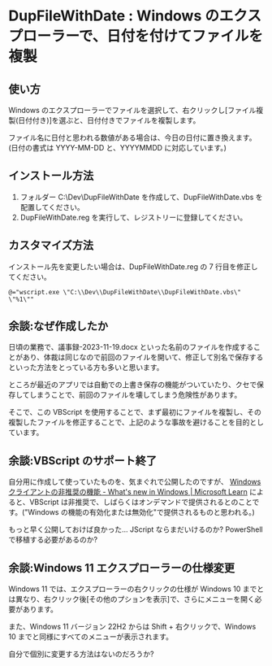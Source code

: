 # DupFileWithDate : Windows のエクスプローラーで、日付を付けてファイルを複製

## 使い方

Windows のエクスプローラーでファイルを選択して、右クリックし[ファイル複製(日付付き)]を選ぶと、日付付きでファイルを複製します。

ファイル名に日付と思われる数値がある場合は、今日の日付に置き換えます。(日付の書式は YYYY-MM-DD と、YYYYMMDD に対応しています。)

## インストール方法

1. フォルダー C:\Dev\DupFileWithDate を作成して、DupFileWithDate.vbs を配置してください。
2. DupFileWithDate.reg を実行して、レジストリーに登録してください。

## カスタマイズ方法

インストール先を変更したい場合は、DupFileWithDate.reg の 7 行目を修正してください。

```Windows Registry Entries:DupFileWithDate.reg 
@="wscript.exe \"C:\\Dev\\DupFileWithDate\\DupFileWithDate.vbs\" \"%1\""
```
## 余談:なぜ作成したか

日頃の業務で、議事録-2023-11-19.docx といった名前のファイルを作成することがあり、体裁は同じなので前回のファイルを開いて、修正して別名で保存するといった方法をとっている方も多いと思います。

ところが最近のアプリでは自動での上書き保存の機能がついていたり、クセで保存してしまうことで、前回のファイルを壊してしまう危険性があります。

そこで、この VBScript を使用することで、まず最初にファイルを複製し、その複製したファイルを修正することで、上記のような事故を避けることを目的としています。

## 余談:VBScript のサポート終了

自分用に作成して使っていたものを、気まぐれで公開したのですが、 
[Windows クライアントの非推奨の機能 \- What's new in Windows \| Microsoft Learn](https://learn.microsoft.com/ja-jp/windows/whats-new/deprecated-features) によると、VBScript は非推奨で、しばらくはオンデマンドで提供されるとのことです。("Windows の機能の有効化または無効化"で提供されるものと思われる。) 

もっと早く公開しておけば良かった... JScript ならまだいけるのか? PowerShell で移植する必要があるのか?

## 余談:Windows 11 エクスプローラーの仕様変更

Windows 11 では、エクスプローラーの右クリックの仕様が Windows 10 までとは異なり、右クリック後[その他のプションを表示]で、さらにメニューを開く必要があります。

また、Windows 11 バージョン 22H2 からは Shift + 右クリックで、Windows 10 までと同様にすべてのメニューが表示されます。

自分で個別に変更する方法はないのだろうか?